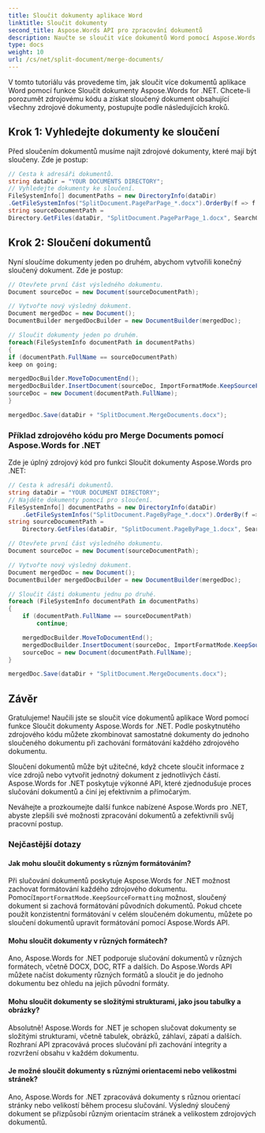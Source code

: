 ```yaml
---
title: Sloučit dokumenty aplikace Word
linktitle: Sloučit dokumenty
second_title: Aspose.Words API pro zpracování dokumentů
description: Naučte se sloučit více dokumentů Word pomocí Aspose.Words for .NET. Toto výkonné API zjednodušuje proces slučování dokumentů, takže je efektivní a přímočaré.
type: docs
weight: 10
url: /cs/net/split-document/merge-documents/
---
```


V tomto tutoriálu vás provedeme tím, jak sloučit více dokumentů aplikace Word pomocí funkce Sloučit dokumenty Aspose.Words for .NET. Chcete-li porozumět zdrojovému kódu a získat sloučený dokument obsahující všechny zdrojové dokumenty, postupujte podle následujících kroků.

## Krok 1: Vyhledejte dokumenty ke sloučení

Před sloučením dokumentů musíme najít zdrojové dokumenty, které mají být sloučeny. Zde je postup:

```csharp
// Cesta k adresáři dokumentů.
string dataDir = "YOUR DOCUMENTS DIRECTORY";
// Vyhledejte dokumenty ke sloučení.
FileSystemInfo[] documentPaths = new DirectoryInfo(dataDir)
.GetFileSystemInfos("SplitDocument.PageParPage_*.docx").OrderBy(f => f.CreationTime).ToArray();
string sourceDocumentPath =
Directory.GetFiles(dataDir, "SplitDocument.PageParPage_1.docx", SearchOption.TopDirectoryOnly)[0];
```

## Krok 2: Sloučení dokumentů

Nyní sloučíme dokumenty jeden po druhém, abychom vytvořili konečný sloučený dokument. Zde je postup:

```csharp
// Otevřete první část výsledného dokumentu.
Document sourceDoc = new Document(sourceDocumentPath);

// Vytvořte nový výsledný dokument.
Document mergedDoc = new Document();
DocumentBuilder mergedDocBuilder = new DocumentBuilder(mergedDoc);

// Sloučit dokumenty jeden po druhém.
foreach(FileSystemInfo documentPath in documentPaths)
{
if (documentPath.FullName == sourceDocumentPath)
keep on going;

mergedDocBuilder.MoveToDocumentEnd();
mergedDocBuilder.InsertDocument(sourceDoc, ImportFormatMode.KeepSourceFormatting);
sourceDoc = new Document(documentPath.FullName);
}

mergedDoc.Save(dataDir + "SplitDocument.MergeDocuments.docx");
```

### Příklad zdrojového kódu pro Merge Documents pomocí Aspose.Words for .NET

Zde je úplný zdrojový kód pro funkci Sloučit dokumenty Aspose.Words pro .NET:

```csharp
// Cesta k adresáři dokumentů.
string dataDir = "YOUR DOCUMENT DIRECTORY";
// Najděte dokumenty pomocí pro sloučení.
FileSystemInfo[] documentPaths = new DirectoryInfo(dataDir)
	.GetFileSystemInfos("SplitDocument.PageByPage_*.docx").OrderBy(f => f.CreationTime).ToArray();
string sourceDocumentPath =
	Directory.GetFiles(dataDir, "SplitDocument.PageByPage_1.docx", SearchOption.TopDirectoryOnly)[0];

// Otevřete první část výsledného dokumentu.
Document sourceDoc = new Document(sourceDocumentPath);

// Vytvořte nový výsledný dokument.
Document mergedDoc = new Document();
DocumentBuilder mergedDocBuilder = new DocumentBuilder(mergedDoc);

// Sloučit části dokumentu jednu po druhé.
foreach (FileSystemInfo documentPath in documentPaths)
{
	if (documentPath.FullName == sourceDocumentPath)
		continue;

	mergedDocBuilder.MoveToDocumentEnd();
	mergedDocBuilder.InsertDocument(sourceDoc, ImportFormatMode.KeepSourceFormatting);
	sourceDoc = new Document(documentPath.FullName);
}

mergedDoc.Save(dataDir + "SplitDocument.MergeDocuments.docx");
```

## Závěr

Gratulujeme! Naučili jste se sloučit více dokumentů aplikace Word pomocí funkce Sloučit dokumenty Aspose.Words for .NET. Podle poskytnutého zdrojového kódu můžete zkombinovat samostatné dokumenty do jednoho sloučeného dokumentu při zachování formátování každého zdrojového dokumentu.

Sloučení dokumentů může být užitečné, když chcete sloučit informace z více zdrojů nebo vytvořit jednotný dokument z jednotlivých částí. Aspose.Words for .NET poskytuje výkonné API, které zjednodušuje proces slučování dokumentů a činí jej efektivním a přímočarým.

Neváhejte a prozkoumejte další funkce nabízené Aspose.Words pro .NET, abyste zlepšili své možnosti zpracování dokumentů a zefektivnili svůj pracovní postup.

### Nejčastější dotazy

#### Jak mohu sloučit dokumenty s různým formátováním?

 Při slučování dokumentů poskytuje Aspose.Words for .NET možnost zachovat formátování každého zdrojového dokumentu. Pomocí`ImportFormatMode.KeepSourceFormatting` možnost, sloučený dokument si zachová formátování původních dokumentů. Pokud chcete použít konzistentní formátování v celém sloučeném dokumentu, můžete po sloučení dokumentů upravit formátování pomocí Aspose.Words API.

#### Mohu sloučit dokumenty v různých formátech?

Ano, Aspose.Words for .NET podporuje slučování dokumentů v různých formátech, včetně DOCX, DOC, RTF a dalších. Do Aspose.Words API můžete načíst dokumenty různých formátů a sloučit je do jednoho dokumentu bez ohledu na jejich původní formáty.

#### Mohu sloučit dokumenty se složitými strukturami, jako jsou tabulky a obrázky?

Absolutně! Aspose.Words for .NET je schopen slučovat dokumenty se složitými strukturami, včetně tabulek, obrázků, záhlaví, zápatí a dalších. Rozhraní API zpracovává proces slučování při zachování integrity a rozvržení obsahu v každém dokumentu.

#### Je možné sloučit dokumenty s různými orientacemi nebo velikostmi stránek?

Ano, Aspose.Words for .NET zpracovává dokumenty s různou orientací stránky nebo velikostí během procesu slučování. Výsledný sloučený dokument se přizpůsobí různým orientacím stránek a velikostem zdrojových dokumentů.